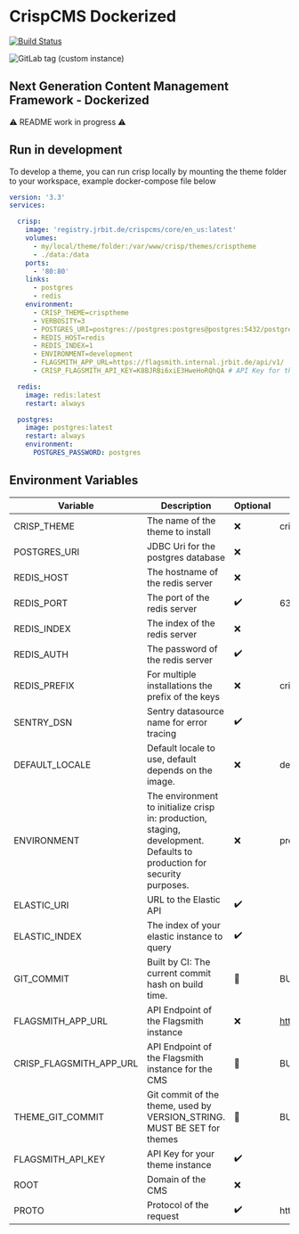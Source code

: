 # CrispCMS Dockerized

[![Build Status](https://ci.internal.jrbit.de/api/badges/crispcms/core/status.svg)](https://ci.internal.jrbit.de/crispcms/core)

![GitLab tag (custom instance)](https://img.shields.io/gitlab/v/tag/crispcms/core?gitlab_url=https%3A%2F%2Fgitlab.internal.jrbit.de&sort=semver)

<h2>Next Generation Content Management Framework - Dockerized</h2>

⚠️ README work in progress ⚠️

## Run in development

To develop a theme, you can run crisp locally by mounting the theme folder to your workspace, example docker-compose file below

```yaml
version: '3.3'
services:

  crisp:
    image: 'registry.jrbit.de/crispcms/core/en_us:latest'
    volumes:
      - my/local/theme/folder:/var/www/crisp/themes/crisptheme
      - ./data:/data
    ports:
      - '80:80'
    links:
      - postgres
      - redis
    environment:
      - CRISP_THEME=crisptheme
      - VERBOSITY=3
      - POSTGRES_URI=postgres://postgres:postgres@postgres:5432/postgres
      - REDIS_HOST=redis
      - REDIS_INDEX=1
      - ENVIRONMENT=development
      - FLAGSMITH_APP_URL=https://flagsmith.internal.jrbit.de/api/v1/
      - CRISP_FLAGSMITH_API_KEY=K8BJRBi6xiE3HweHoRQhQA # API Key for the development environment

  redis:
    image: redis:latest
    restart: always

  postgres:
    image: postgres:latest
    restart: always
    environment:
      POSTGRES_PASSWORD: postgres

```

## Environment Variables

| Variable                | Description                                                                                                             | Optional | Default Value                               |
|-------------------------|-------------------------------------------------------------------------------------------------------------------------|----------|---------------------------------------------|
| CRISP_THEME             | The name of the theme to install                                                                                        | ❌        | crisptheme                                  |
| POSTGRES_URI            | JDBC Uri for the postgres database                                                                                      | ❌        |                                             |
| REDIS_HOST              | The hostname of the redis server                                                                                        | ❌        |                                             |
| REDIS_PORT              | The port of the redis server                                                                                            | ✔️       | 6379                                        |
| REDIS_INDEX             | The index of the redis server                                                                                           | ❌        |                                             |
| REDIS_AUTH              | The password of the redis server                                                                                        | ✔️       |                                             |
| REDIS_PREFIX            | For multiple installations the prefix of the keys                                                                       | ❌        | crispcms                                    |
| SENTRY_DSN              | Sentry datasource name for error tracing                                                                                | ✔️       |                                             |
| DEFAULT_LOCALE          | Default locale to use, default depends on the image.                                                                    | ❌        | de                                          |
| ENVIRONMENT             | The environment to initialize crisp in: production, staging, development. Defaults to production for security purposes. | ❌        | production                                  |
| ELASTIC_URI             | URL to the Elastic API                                                                                                  | ✔️       |                                             |
| ELASTIC_INDEX           | The index of your elastic instance to query                                                                             | ✔️       |                                             |
| GIT_COMMIT              | Built by CI: The current commit hash on build time.                                                                     | 🤖       | BUILT BY CI                                 |
| FLAGSMITH_APP_URL       | API Endpoint of the Flagsmith instance                                                                                  | ❌        | https://flagsmith.internal.jrbit.de/api/v1/ |
| CRISP_FLAGSMITH_APP_URL | API Endpoint of the Flagsmith instance for the CMS                                                                      | 🤖       | BUILT BY CI                                 |
| THEME_GIT_COMMIT        | Git commit of the theme, used by VERSION_STRING. MUST BE SET for themes                                                 | 🤖       | BUILT BY CI                                 |
| FLAGSMITH_API_KEY       | API Key for your theme instance                                                                                         | ✔️       |                                             |
| ROOT                    | Domain of the CMS                                                                                                       | ❌       |                                             |
| PROTO                   | Protocol of the request                                                                                                 | ✔️       | https                                       |
